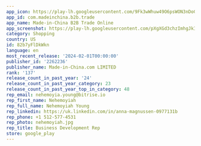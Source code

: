 ```yaml
---
app_icon: https://play-lh.googleusercontent.com/9Fk3wWhuw49O6psWON3nDoGWGP9uET7JZzHm_xDrgV7SzEhcw9ujwHbg7aBrTbBcTfA
app_id: com.madeinchina.b2b.trade
app_name: Made-in-China B2B Trade Online
app_screenshot: https://play-lh.googleusercontent.com/pXgXGd3chzImhgJkItm27QdbhyLRjtZZS0O6sooy_IPGc7MI3am4LBgxYhOmaZCqimba
category: Shopping
country: US
id: 82b7yFlDkWkn
language: en
most_recent_release: '2024-02-01T00:00:00'
publisher_id: '2262236'
publisher_name: Made-in-China.com LIMITED
rank: '137'
release_count_in_past_year: '24'
release_count_in_past_year_category: 23
release_count_in_past_year_top_in_category: 48
rep_email: nehemoyia.young@bitrise.io
rep_first_name: Nehemoyiah
rep_full_name: Nehemoyiah Young
rep_linkedin: https://uk.linkedin.com/in/anna-magnussen-0977131b
rep_phone: +1 512-577-4531
rep_photo: nehemoyiah.jpg
rep_title: Business Development Rep
store: google_play
---
```

